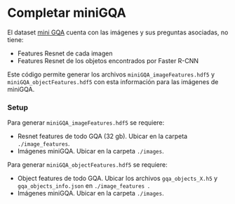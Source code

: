 # Completar miniGQA

El dataset [mini GQA](http://datasetvqa.ing.puc.cl:443/) cuenta con las imágenes y sus preguntas asociadas, no tiene:

- Features Resnet de cada imagen
- Features Resnet de los objetos encontrados por Faster R-CNN

Este código permite generar los archivos `miniGQA_imageFeatures.hdf5` y `miniGQA_objectFeatures.hdf5` con esta información para las imágenes de miniGQA.

### Setup

Para generar `miniGQA_imageFeatures.hdf5` se requiere:

- Resnet features de todo GQA (32 gb). Ubicar en la carpeta `./image_features`.
- Imágenes miniGQA. Ubicar en la carpeta `./images`.

Para generar `miniGQA_objectFeatures.hdf5` se requiere:

- Object features de todo GQA. Ubicar los archivos `gqa_objects_X.h5` y `gqa_objects_info.json` en `./image_features `.
- Imágenes miniGQA. Ubicar en la carpeta `./images`.